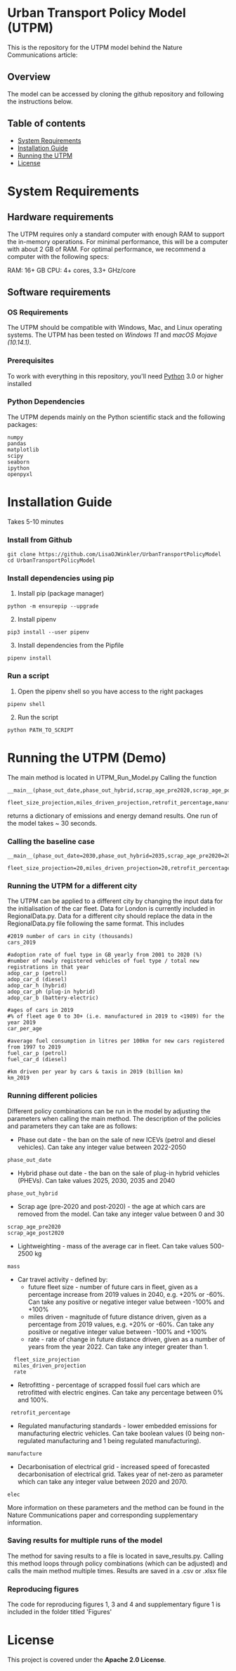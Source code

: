 # Urban Transport Policy Model (UTPM)
This is the repository for the UTPM model behind the Nature Communications article:

## Overview
The model can be accessed by cloning the github repository and following the instructions below.

## Table of contents
- [System Requirements](#system-requirements)
- [Installation Guide](#installation-guide)
- [Running the UTPM](#running-the-utpm)
- [License](#license)

# System Requirements
## Hardware requirements
The UTPM requires only a standard computer with enough RAM to support the in-memory operations. For minimal performance, this will be a computer with about 2 GB of RAM. For optimal performance, we recommend a computer with the following specs:

RAM: 16+ GB
CPU: 4+ cores, 3.3+ GHz/core

## Software requirements
### OS Requirements
The UTPM should be compatible with Windows, Mac, and Linux operating systems.
The UTPM has been tested on *Windows 11* and *macOS Mojave (10.14.1)*.

### Prerequisites
To work with everything in this repository, you'll need [Python](https://www.python.org/) 3.0 or higher installed

### Python Dependencies
The UTPM depends mainly on the Python scientific stack and the following packages:

```
numpy
pandas
matplotlib
scipy
seaborn
ipython
openpyxl
```

# Installation Guide

Takes 5-10 minutes

### Install from Github
```
git clone https://github.com/LisaOJWinkler/UrbanTransportPolicyModel
cd UrbanTransportPolicyModel
```
### Install dependencies using pip
1. Install pip (package manager)

```
python -m ensurepip --upgrade
```

2. Install pipenv

```
pip3 install --user pipenv
```

3. Install dependencies from the Pipfile

```
pipenv install
```
### Run a script

1. Open the pipenv shell so you have access to the right packages

```
pipenv shell
```

2. Run the script

```
python PATH_TO_SCRIPT
```

# Running the UTPM (Demo)

The main method is located in UTPM_Run_Model.py Calling the function 
```
__main__(phase_out_date,phase_out_hybrid,scrap_age_pre2020,scrap_age_post2020,mass,\
  fleet_size_projection,miles_driven_projection,retrofit_percentage,manufacture,elec,rate)
```
returns a dictionary of emissions and energy demand results. One run of the model takes ~ 30 seconds.

### Calling the baseline case
```
__main__(phase_out_date=2030,phase_out_hybrid=2035,scrap_age_pre2020=20,scrap_age_post2020=15,mass=1400,\
  fleet_size_projection=20,miles_driven_projection=20,retrofit_percentage=0,manufacture=0,elec=2050,rate=28)
```

### Running the UTPM for a different city

The UTPM can be applied to a different city by changing the input data for the initialisation of the car fleet. Data for London is currently included in RegionalData.py. Data for a different city should replace the data in the RegionalData.py file following the same format. This includes
```
#2019 number of cars in city (thousands)
cars_2019

#adoption rate of fuel type in GB yearly from 2001 to 2020 (%)
#number of newly registered vehicles of fuel type / total new registrations in that year
adop_car_p (petrol)
adop_car_d (diesel)
adop_car_h (hybrid)
adop_car_ph (plug-in hybrid)
adop_car_b (battery-electric)

#ages of cars in 2019
#% of fleet age 0 to 30+ (i.e. manufactured in 2019 to <1989) for the year 2019
car_per_age

#average fuel consumption in litres per 100km for new cars registered from 1997 to 2019
fuel_car_p (petrol)
fuel_car_d (diesel)

#km driven per year by cars & taxis in 2019 (billion km)
km_2019
```

### Running different policies

Different policy combinations can be run in the model by adjusting the parameters when calling the main method. The description of the policies and parameters they can take are as follows:
- Phase out date - the ban on the sale of new ICEVs (petrol and diesel vehicles). Can take any integer value between 2022-2050
```
phase_out_date
```
- Hybrid phase out date - the ban on the sale of plug-in hybrid vehicles (PHEVs). Can take values 2025, 2030, 2035 and 2040
```
phase_out_hybrid
```
- Scrap age (pre-2020 and post-2020) - the age at which cars are removed from the model. Can take any integer value between 0 and 30
```
scrap_age_pre2020
scrap_age_post2020
```
- Lightweighting - mass of the average car in fleet. Can take values 500-2500 kg
```
mass
```
- Car travel activity - defined by: 
   - future fleet size - number of future cars in fleet, given as a percentage increase from 2019 values in 2040, e.g. +20% or -60%. Can take any positive or negative integer value between -100% and +100%
   - miles driven - magnitude of future distance driven, given as a percentage from 2019 values, e.g. +20% or -60%. Can take any positive or negative integer       value between -100% and +100%
   - rate - rate of change in future distance driven, given as a number of years from the year 2022. Can take any integer greater than 1.
```
  fleet_size_projection
  miles_driven_projection
  rate
 ```
 - Retrofitting - percentage of scrapped fossil fuel cars which are retrofitted with electric engines. Can take any percentage between 0% and 100%.
 ```
  retrofit_percentage
 ```
 - Regulated manufacturing standards - lower embedded emissions for manufacturing electric vehicles. Can take boolean values (0  being non-regulated manufacturing and 1 being regulated manufacturing).
 ```
 manufacture
 ```
 - Decarbonisation of electrical grid - increased speed of forecasted decarbonisation of electrical grid. Takes year of net-zero as parameter which can take any integer value between 2020 and 2070.
 ```
 elec
 ```
 More information on these parameters and the method can be found in the Nature Communications paper and corresponding supplementary information.

### Saving results for multiple runs of the model

The method for saving results to a file is located in save_results.py. Calling this method loops through policy combinations (which can be adjusted) and calls the main method multiple times. Results are saved in a .csv or .xlsx file

### Reproducing figures 

The code for reproducing figures 1, 3 and 4 and supplementary figure 1 is included in the folder titled 'Figures'

# License

This project is covered under the **Apache 2.0 License**.
